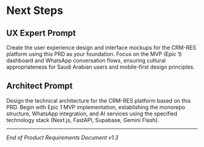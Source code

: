 # Next Steps

## UX Expert Prompt
Create the user experience design and interface mockups for the CRM-RES platform using this PRD as your foundation. Focus on the MVP (Epic 1) dashboard and WhatsApp conversation flows, ensuring cultural appropriateness for Saudi Arabian users and mobile-first design principles.

## Architect Prompt
Design the technical architecture for the CRM-RES platform based on this PRD. Begin with Epic 1 MVP implementation, establishing the monorepo structure, WhatsApp integration, and AI services using the specified technology stack (Next.js, FastAPI, Supabase, Gemini Flash).

---

*End of Product Requirements Document v1.3*